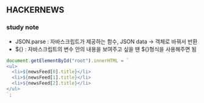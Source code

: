 ## HACKERNEWS

### study note

- JSON.parse : 자바스크립트가 제공하는 함수, JSON data -> 객체로 바꿔서 반환
- ${} : 자바스크립트의 변수 안의 내용을 보여주고 싶을 땐 ${}형식을 사용해주면 됨

```js
document.getElementById("root").innerHTML = `
<ul>
  <li>${newsFeed[0].title}</li>
  <li>${newsFeed[1].title}</li>
  <li>${newsFeed[2].title}</li>
</ul>
`;
```
